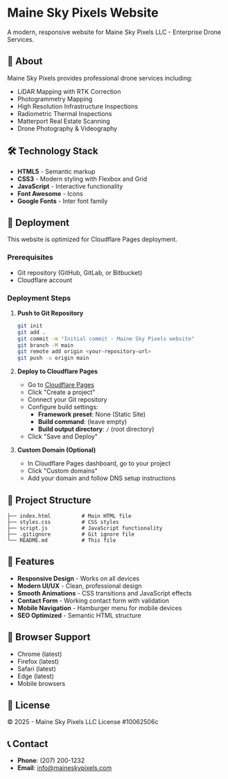 # Maine Sky Pixels Website

A modern, responsive website for Maine Sky Pixels LLC - Enterprise Drone Services.

## 🚁 About

Maine Sky Pixels provides professional drone services including:
- LiDAR Mapping with RTK Correction
- Photogrammetry Mapping
- High Resolution Infrastructure Inspections
- Radiometric Thermal Inspections
- Matterport Real Estate Scanning
- Drone Photography & Videography

## 🛠️ Technology Stack

- **HTML5** - Semantic markup
- **CSS3** - Modern styling with Flexbox and Grid
- **JavaScript** - Interactive functionality
- **Font Awesome** - Icons
- **Google Fonts** - Inter font family

## 🚀 Deployment

This website is optimized for Cloudflare Pages deployment.

### Prerequisites
- Git repository (GitHub, GitLab, or Bitbucket)
- Cloudflare account

### Deployment Steps

1. **Push to Git Repository**
   ```bash
   git init
   git add .
   git commit -m "Initial commit - Maine Sky Pixels website"
   git branch -M main
   git remote add origin <your-repository-url>
   git push -u origin main
   ```

2. **Deploy to Cloudflare Pages**
   - Go to [Cloudflare Pages](https://pages.cloudflare.com/)
   - Click "Create a project"
   - Connect your Git repository
   - Configure build settings:
     - **Framework preset**: None (Static Site)
     - **Build command**: (leave empty)
     - **Build output directory**: `/` (root directory)
   - Click "Save and Deploy"

3. **Custom Domain (Optional)**
   - In Cloudflare Pages dashboard, go to your project
   - Click "Custom domains"
   - Add your domain and follow DNS setup instructions

## 📁 Project Structure

```
├── index.html          # Main HTML file
├── styles.css          # CSS styles
├── script.js           # JavaScript functionality
├── .gitignore          # Git ignore file
└── README.md           # This file
```

## 🎨 Features

- **Responsive Design** - Works on all devices
- **Modern UI/UX** - Clean, professional design
- **Smooth Animations** - CSS transitions and JavaScript effects
- **Contact Form** - Working contact form with validation
- **Mobile Navigation** - Hamburger menu for mobile devices
- **SEO Optimized** - Semantic HTML structure

## 📱 Browser Support

- Chrome (latest)
- Firefox (latest)
- Safari (latest)
- Edge (latest)
- Mobile browsers

## 📄 License

© 2025 - Maine Sky Pixels LLC
License #10062506c

## 📞 Contact

- **Phone**: (207) 200-1232
- **Email**: info@maineskypixels.com
